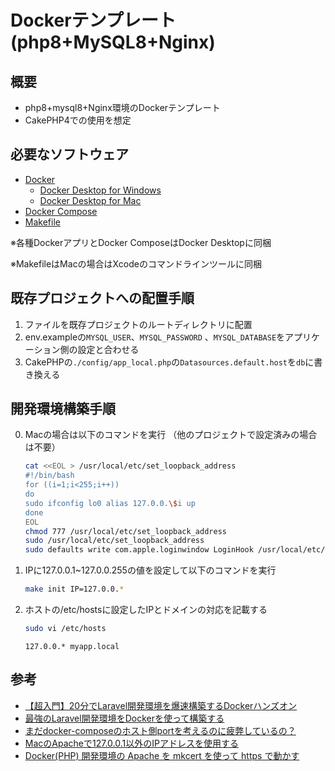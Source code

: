# Dockerテンプレート(php8+MySQL8+Nginx)

## 概要

- php8+mysql8+Nginx環境のDockerテンプレート
- CakePHP4での使用を想定

## 必要なソフトウェア

- [Docker](https://www.docker.com/)
   - [Docker Desktop for Windows](https://hub.docker.com/editions/community/docker-ce-desktop-mac)
   - [Docker Desktop for Mac](https://hub.docker.com/editions/community/docker-ce-desktop-windows/)
- [Docker Compose](https://docs.docker.jp/compose/toc.html)
- [Makefile](http://www.gnu.org/software/make/)

※各種DockerアプリとDocker ComposeはDocker Desktopに同梱

※MakefileはMacの場合はXcodeのコマンドラインツールに同梱
## 既存プロジェクトへの配置手順

1. ファイルを既存プロジェクトのルートディレクトリに配置
2. env.exampleの`MYSQL_USER`、`MYSQL_PASSWORD` 、`MYSQL_DATABASE`をアプリケーション側の設定と合わせる
3. CakePHPの`./config/app_local.php`の`Datasources.default.host`を`db`に書き換える
     
## 開発環境構築手順

0. Macの場合は以下のコマンドを実行 （他のプロジェクトで設定済みの場合は不要）

    ```bash
    cat <<EOL > /usr/local/etc/set_loopback_address
    #!/bin/bash
    for ((i=1;i<255;i++))
    do
    sudo ifconfig lo0 alias 127.0.0.\$i up
    done
    EOL
    chmod 777 /usr/local/etc/set_loopback_address
    sudo /usr/local/etc/set_loopback_address
    sudo defaults write com.apple.loginwindow LoginHook /usr/local/etc/set_loopback_address
   ```

1. IPに127.0.0.1~127.0.0.255の値を設定して以下のコマンドを実行

    ```bash
    make init IP=127.0.0.*
    ```

2. ホストの/etc/hostsに設定したIPとドメインの対応を記載する

    ```bash
    sudo vi /etc/hosts
    ```
    ```hosts
    127.0.0.* myapp.local
    ```
   
## 参考

- [【超入門】20分でLaravel開発環境を爆速構築するDockerハンズオン](https://qiita.com/ucan-lab/items/56c9dc3cf2e6762672f4)
- [最強のLaravel開発環境をDockerを使って構築する](https://qiita.com/ucan-lab/items/5fc1281cd8076c8ac9f4)
- [まだdocker-composeのホスト側portを考えるのに疲弊しているの？](https://wand-ta.hatenablog.com/entry/2020/05/23/011001)
- [MacのApacheで127.0.0.1以外のIPアドレスを使用する](https://qiita.com/HanaeKae/items/79d783521b83e350fa42)
- [Docker(PHP) 開発環境の Apache を mkcert を使って https で動かす](https://zenn.dev/oppara/articles/docker-php-apache-mkcert)
